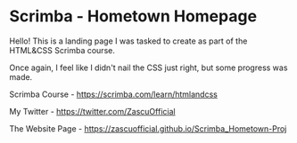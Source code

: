 # Scrimba - Hometown Homepage

Hello! This is a landing page I was tasked to create as part of the HTML&CSS Scrimba course.

Once again, I feel like I didn't nail the CSS just right, but some progress was made.

Scrimba Course - https://scrimba.com/learn/htmlandcss

My Twitter - https://twitter.com/ZascuOfficial

The Website Page - https://zascuofficial.github.io/Scrimba_Hometown-Proj